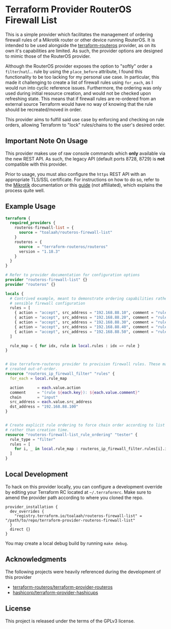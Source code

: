 # Terraform Provider RouterOS Firewall List

This is a simple provider which facilitates the management of ordering firewall
rules of a Mikrotik router or other device running RouterOS. It is intended to
be used alongside the
[terraform-routeros](https://github.com/terraform-routeros/terraform-provider-routeros)
provider, as on its own it's capabilities are limited. As such, the provider
options are designed to mimic those of the RouterOS provider.

Although the RouterOS provider exposes the option to "softly" order a
`filter`/`nat`/... rule by using the `place_before` attribute, I found this
functionality to be too lacking for my personal use case. In particular, this
made it challenging to create a list of firewall rules using `for_each`, as I
would run into cyclic reference issues. Furthermore, the ordering was only used
during initial resource creation, and would not be checked upon refreshing
state. This means that if firewall rules are re-ordered from an external source
Terraform would have no way of knowing that the rule should be recreated/moved
in order.

This provider aims to fulfill said use case by enforcing and checking on rule
orders, allowing Terraform to "lock" rules/chains to the user's desired order.

## Important Note On Usage

This provider makes use of raw console commands which **only** available via
the new REST API. As such, the legacy API (default ports 8728, 8729) is **not**
compatible with this provider.

Prior to usage, you must also configure the `https` REST API with an
appropriate TLS/SSL certificate. For instructions on how to do so, refer to the
[Mikrotik](https://help.mikrotik.com/docs/display/ROS/REST+API) documentation
or this [guide](https://www.medo64.com/2016/11/enabling-https-on-mikrotik/)
(not affiliated), which explains the process quite well.

## Example Usage

```terraform
terraform {
  required_providers {
    routeros-firewall-list = {
      source = "toalaah/routeros-firewall-list"
    }
    routeros = {
      source  = "terraform-routeros/routeros"
      version = "1.18.3"
    }
  }
}

# Refer to provider documentation for configuration options
provider "routeros-firewall-list" {}
provider "routeros" {}

locals {
  # Contrived example, meant to demonstrate ordering capabilities rather than
  # sensible firewall configuration
  rules = [
    { action = "accept", src_address = "192.168.88.10", comment = "rule 1" },
    { action = "accept", src_address = "192.168.88.20", comment = "rule 2" },
    { action = "accept", src_address = "192.168.88.30", comment = "rule 3" },
    { action = "accept", src_address = "192.168.88.40", comment = "rule 4" },
    { action = "accept", src_address = "192.168.88.50", comment = "rule 5" },
  ]

  rule_map = { for idx, rule in local.rules : idx => rule }
}


# Use terraform-routeros provider to provision firewall rules. These may be
# created out-of-order.
resource "routeros_ip_firewall_filter" "rules" {
  for_each = local.rule_map

  action      = each.value.action
  comment     = "(rule ${each.key}): ${each.value.comment}"
  chain       = "input"
  src_address = each.value.src_address
  dst_address = "192.168.88.100"
}


# Create explicit rule ordering to force chain order according to list above
# rather than creation time.
resource "routeros-firewall-list_rule_ordering" "tester" {
  rule_type = "filter"
  rules = [
    for i, _ in local.rule_map : routeros_ip_firewall_filter.rules[i].id
  ]
}
```

## Local Development

To hack on this provider locally, you can configure a development override by
editing your Terraform RC located at `~/.terraformrc`. Make sure to amend the
provider path according to where you cloned the repo.

```hcl
provider_installation {
  dev_overrides {
    "registry.terraform.io/toalaah/routeros-firewall-list" = "/path/to/repo/terraform-provider-routeros-firewall-list"
  }
  direct {}
}
```

You may create a local debug build by running `make debug`.

## Acknowledgments

The following projects were heavily referenced during the development of this
provider

- [terraform-routeros/terraform-provider-routeros](https://github.com/terraform-routeros/terraform-provider-routeros)
- [hashicorp/terraform-provider-hashicups](https://github.com/hashicorp/terraform-provider-hashicups)

## License

This project is released under the terms of the GPLv3 license.
